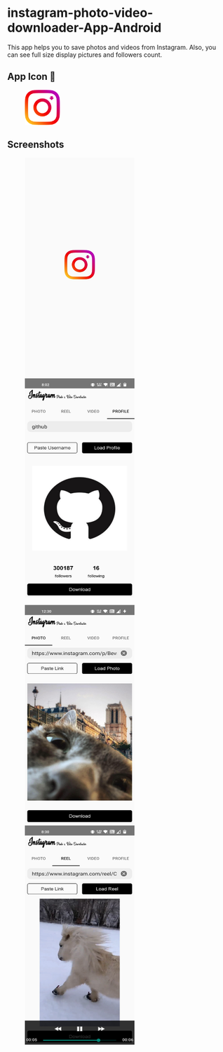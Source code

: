 # instagram-photo-video-downloader-App-Android
This app helps you to save photos and videos from Instagram. Also, you can see full size display pictures and followers count.

## App Icon 📱
<img src="images/logo.png" width="80px" hspace="40">

## Screenshots
<img src="images/ss1.jpg" height="500" width="250" hspace="40"><img src="images/ss2.jpg" height="500" width="250" hspace="40">

<img src="images/ss3.jpg" height="500" width="250" hspace="40"><img src="images/ss4.jpg" height="500" width="250" hspace="40">

